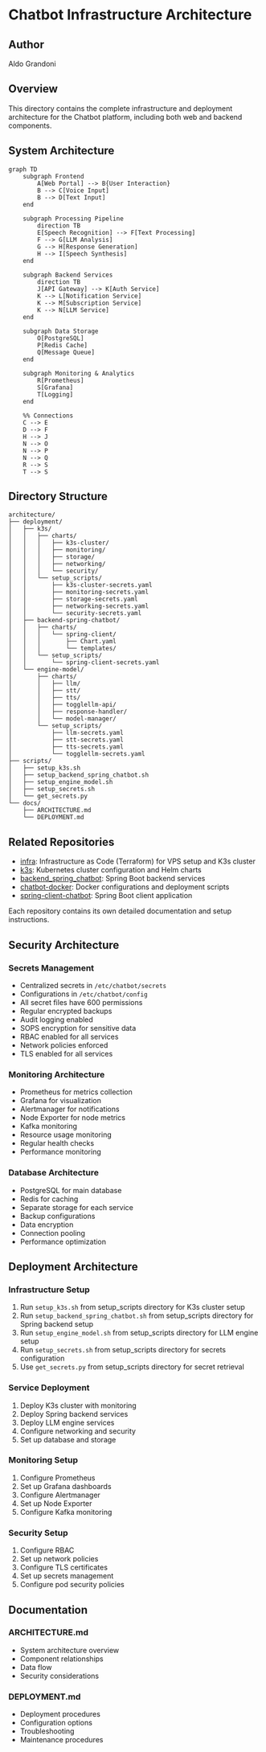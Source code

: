 # Chatbot Infrastructure Architecture

## Author
Aldo Grandoni

## Overview
This directory contains the complete infrastructure and deployment architecture for the Chatbot platform, including both web and backend components.

## System Architecture

```mermaid
graph TD
    subgraph Frontend
        A[Web Portal] --> B{User Interaction}
        B --> C[Voice Input]
        B --> D[Text Input]
    end
    
    subgraph Processing Pipeline
        direction TB
        E[Speech Recognition] --> F[Text Processing]
        F --> G[LLM Analysis]
        G --> H[Response Generation]
        H --> I[Speech Synthesis]
    end
    
    subgraph Backend Services
        direction TB
        J[API Gateway] --> K[Auth Service]
        K --> L[Notification Service]
        K --> M[Subscription Service]
        K --> N[LLM Service]
    end
    
    subgraph Data Storage
        O[PostgreSQL]
        P[Redis Cache]
        Q[Message Queue]
    end
    
    subgraph Monitoring & Analytics
        R[Prometheus]
        S[Grafana]
        T[Logging]
    end
    
    %% Connections
    C --> E
    D --> F
    H --> J
    N --> O
    N --> P
    N --> Q
    R --> S
    T --> S
```

## Directory Structure

```
architecture/
├── deployment/
│   ├── k3s/
│   │   ├── charts/
│   │   │   ├── k3s-cluster/
│   │   │   ├── monitoring/
│   │   │   ├── storage/
│   │   │   ├── networking/
│   │   │   └── security/
│   │   └── setup_scripts/
│   │       ├── k3s-cluster-secrets.yaml
│   │       ├── monitoring-secrets.yaml
│   │       ├── storage-secrets.yaml
│   │       ├── networking-secrets.yaml
│   │       └── security-secrets.yaml
│   ├── backend-spring-chatbot/
│   │   ├── charts/
│   │   │   └── spring-client/
│   │   │       ├── Chart.yaml
│   │   │       └── templates/
│   │   └── setup_scripts/
│   │       └── spring-client-secrets.yaml
│   └── engine-model/
│       ├── charts/
│       │   ├── llm/
│       │   ├── stt/
│       │   ├── tts/
│       │   ├── togglellm-api/
│       │   ├── response-handler/
│       │   └── model-manager/
│       └── setup_scripts/
│           ├── llm-secrets.yaml
│           ├── stt-secrets.yaml
│           ├── tts-secrets.yaml
│           └── togglellm-secrets.yaml
├── scripts/
│   ├── setup_k3s.sh
│   ├── setup_backend_spring_chatbot.sh
│   ├── setup_engine_model.sh
│   ├── setup_secrets.sh
│   └── get_secrets.py
└── docs/
    ├── ARCHITECTURE.md
    └── DEPLOYMENT.md
```

## Related Repositories

- [infra](https://github.com/cloud-fullstack/infrastructure/): Infrastructure as Code (Terraform) for VPS setup and K3s cluster
- [k3s](https://github.com/cloud-fullstack/k3s/): Kubernetes cluster configuration and Helm charts
- [backend_spring_chatbot](https://github.com/cloud-fullstack/backend_spring_chatbot/): Spring Boot backend services
- [chatbot-docker](https://github.com/cloud-fullstack/chatbot-docker/): Docker configurations and deployment scripts
- [spring-client-chatbot](https://github.com/cloud-fullstack/spring-client-chatbot/): Spring Boot client application

Each repository contains its own detailed documentation and setup instructions.

## Security Architecture

### Secrets Management
- Centralized secrets in `/etc/chatbot/secrets`
- Configurations in `/etc/chatbot/config`
- All secret files have 600 permissions
- Regular encrypted backups
- Audit logging enabled
- SOPS encryption for sensitive data
- RBAC enabled for all services
- Network policies enforced
- TLS enabled for all services

### Monitoring Architecture
- Prometheus for metrics collection
- Grafana for visualization
- Alertmanager for notifications
- Node Exporter for node metrics
- Kafka monitoring
- Resource usage monitoring
- Regular health checks
- Performance monitoring

### Database Architecture
- PostgreSQL for main database
- Redis for caching
- Separate storage for each service
- Backup configurations
- Data encryption
- Connection pooling
- Performance optimization

## Deployment Architecture

### Infrastructure Setup
1. Run `setup_k3s.sh` from setup_scripts directory for K3s cluster setup
2. Run `setup_backend_spring_chatbot.sh` from setup_scripts directory for Spring backend setup
3. Run `setup_engine_model.sh` from setup_scripts directory for LLM engine setup
4. Run `setup_secrets.sh` from setup_scripts directory for secrets configuration
5. Use `get_secrets.py` from setup_scripts directory for secret retrieval

### Service Deployment
1. Deploy K3s cluster with monitoring
2. Deploy Spring backend services
3. Deploy LLM engine services
4. Configure networking and security
5. Set up database and storage

### Monitoring Setup
1. Configure Prometheus
2. Set up Grafana dashboards
3. Configure Alertmanager
4. Set up Node Exporter
5. Configure Kafka monitoring

### Security Setup
1. Configure RBAC
2. Set up network policies
3. Configure TLS certificates
4. Set up secrets management
5. Configure pod security policies

## Documentation

### ARCHITECTURE.md
- System architecture overview
- Component relationships
- Data flow
- Security considerations

### DEPLOYMENT.md
- Deployment procedures
- Configuration options
- Troubleshooting
- Maintenance procedures
